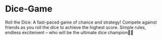 # Dice-Game
Roll the Dice: A fast-paced game of chance and strategy! Compete against friends as you roll the dice to achieve the highest score. Simple rules, endless excitement – who will be the ultimate dice champion💪🏻
